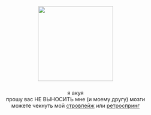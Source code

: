 <div align="center">
  <img height="200" src="https://i.pinimg.com/736x/8a/b3/e3/8ab3e33fa235e2cb979c33bc28d6998e.jpg"  />
</div>

###

<p align="center">я акуя <br>прошу вас НЕ ВЫНОСИТЬ мне (и моему другу) мозги<br>можете чекнуть мой <a href="https://akuyyaa.straw.page/">стровпейж</a> или <a href="https://retrospring.net/@akuyya">ретроспринг</a></p>

###
